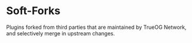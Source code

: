 # Soft-Forks
Plugins forked from third parties that are maintained by TrueOG Network, and selectively merge in upstream changes.
